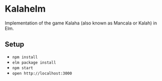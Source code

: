 Kalahelm
========

Implementation of the game Kalaha (also known as Mancala or Kalah) in Elm.

Setup
-----

* `npm install`
* `elm package install`
* `npm start`
* `open http://localhost:3000`
